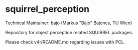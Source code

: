 squirrel_perception
===================

Technical Maintainer: bajo (Markus "Bajo" Bajones, TU Wien)

Repository for object perception related SQUIRREL packages.

Please check v4r/README.md regarding issues with PCL.
